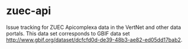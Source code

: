 # zuec-api
Issue tracking for ZUEC Apicomplexa data in the VertNet and other data portals. This data set corresponds to GBIF data set http://www.gbif.org/dataset/dcfcfd0d-de39-48b3-ae82-ed05dd17bab2.
